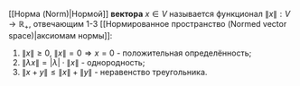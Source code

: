 [[Норма (Norm)|Нормой]] **вектора** $x \in V$ называется функционал $\lVert x\rVert: V \rightarrow \mathbb{R}_+$, отвечающим 1-3 [[Нормированное пространство (Normed vector space)|аксиомам нормы]]:
1. $\lVert x\rVert \geq 0, \: \lVert x\rVert =0 \Rightarrow x=0$ - положительная определённость;
2. $\lVert \lambda x \rVert=|\lambda| \cdot \lVert x\rVert$ - однородность;
3. $\lVert x+y \rVert \leq \lVert x \rVert + \lVert y \rVert$ - неравенство треугольника.